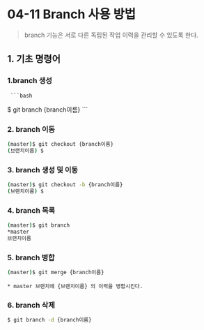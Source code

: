 # 04-11 Branch 사용 방법

> branch 기능은 서로 다른 독립된 작업 이력을 관리할 수 있도록 한다.

## 1. 기초 명령어

###   1.branch 생성

     ```bash
$ git branch {branch이름}
     ```

###   2. branch 이동

```bash
(master)$ git checkout {branch이름}
(브랜치이름) $
```

###   3. branch 생성 및 이동

```bash
(master)$ git checkout -b {branch이름}
(브랜치이름) $
```

###   4. branch 목록

```bash
(master)$ git branch
*master
브랜치이름
```

###   5. branch 병합

```bash
(master)$ git merge {branch이름}
```

	* master 브랜치에 {브랜치이름} 의 이력을 병합시킨다.

###  6. branch 삭제

```bash
$ git branch -d {branch이름}
```

